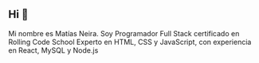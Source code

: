## Hi 👋

Mi nombre es Matías Neira. Soy Programador Full Stack certificado en Rolling Code School Experto en HTML, CSS y JavaScript, con experiencia en React, MySQL y Node.js
